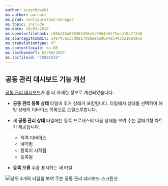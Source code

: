 ```yaml
---
author: aczechowski
ms.author: aaroncz
ms.prod: configuration-manager
ms.topic: include
ms.date: 10/03/2018
ms.openlocfilehash: c88bd16a878363496a1a9564e6175aca10a7f2d6
ms.sourcegitcommit: 148745e1c3d9817d8beea20684a54436210959c6
ms.translationtype: HT
ms.contentlocale: ko-KR
ms.lasthandoff: 01/09/2020
ms.locfileid: "75804235"
---
```

## <a name="bkmk_comgmt-report"></a> 공동 관리 대시보드 기능 개선
<!--1358980-->

[공동 관리 대시보드](/sccm/core/clients/manage/co-management-dashboard)가 좀 더 자세한 정보로 개선되었습니다.  

- **공동 관리 등록 상태** 타일에 추가 상태가 포함됩니다. 타일에서 상태를 선택하여 해당 상태의 디바이스 목록으로 드릴스루합니다.  

- 새 **공동 관리 상태** 타일에는 등록 프로세스의 다음 상태를 보여 주는 깔때기형 차트가 제공됩니다.  
    - 적격 디바이스  
    - 예약됨  
    - 등록이 시작됨  
    - 등록됨  

- **등록 오류** 수를 표시하는 새 타일 

![상위 4개의 타일을 보여 주는 공동 관리 대시보드 스크린샷](../../media/1358980-comgmt-dashboard.png)


